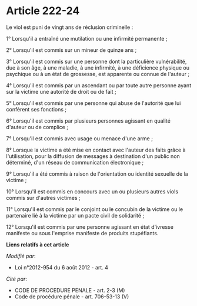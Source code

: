 # Article 222-24

Le viol est puni de vingt ans de réclusion criminelle : 

1° Lorsqu'il a entraîné une mutilation ou une infirmité permanente ; 

2° Lorsqu'il est commis sur un mineur de quinze ans ; 

3° Lorsqu'il est commis sur une personne dont la particulière vulnérabilité, due à son âge, à une maladie, à une infirmité, à
une déficience physique ou psychique ou à un état de grossesse, est apparente ou connue de l'auteur ; 

4° Lorsqu'il est commis par un ascendant ou par toute autre personne ayant sur la victime une autorité de droit ou de fait ; 

5° Lorsqu'il est commis par une personne qui abuse de l'autorité que lui confèrent ses fonctions ; 

6° Lorsqu'il est commis par plusieurs personnes agissant en qualité d'auteur ou de complice ; 

7° Lorsqu'il est commis avec usage ou menace d'une arme ; 

8° Lorsque la victime a été mise en contact avec l'auteur des faits grâce à l'utilisation, pour la diffusion de messages à
destination d'un public non déterminé, d'un réseau de communication électronique ; 

9° Lorsqu'il a été commis à raison de l'orientation ou identité sexuelle de la victime ; 

10° Lorsqu'il est commis en concours avec un ou plusieurs autres viols commis sur d'autres victimes ; 

11° Lorsqu'il est commis par le conjoint ou le concubin de la victime ou le partenaire lié à la victime par un pacte civil de
solidarité ; 

12° Lorsqu'il est commis par une personne agissant en état d'ivresse manifeste ou sous l'emprise manifeste de produits
stupéfiants.

**Liens relatifs à cet article**

_Modifié par_:

  - Loi n°2012-954 du 6 août 2012 - art. 4

_Cité par_:

  - CODE DE PROCEDURE PENALE - art. 2-3 (M)
  - Code de procédure pénale - art. 706-53-13 (V)
